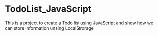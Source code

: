 # TodoList_JavaScript
 This is a project to create a Todo list using JavaScript and show how we can store information unsing LocalStrorage
